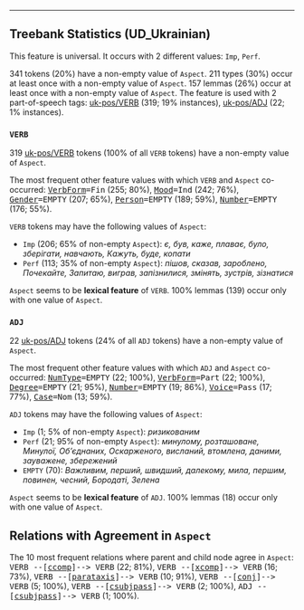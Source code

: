 

--------------------------------------------------------------------------------

## Treebank Statistics (UD_Ukrainian)

This feature is universal.
It occurs with 2 different values: `Imp`, `Perf`.

341 tokens (20%) have a non-empty value of `Aspect`.
211 types (30%) occur at least once with a non-empty value of `Aspect`.
157 lemmas (26%) occur at least once with a non-empty value of `Aspect`.
The feature is used with 2 part-of-speech tags: [uk-pos/VERB]() (319; 19% instances), [uk-pos/ADJ]() (22; 1% instances).

### `VERB`

319 [uk-pos/VERB]() tokens (100% of all `VERB` tokens) have a non-empty value of `Aspect`.

The most frequent other feature values with which `VERB` and `Aspect` co-occurred: <tt><a href="VerbForm.html">VerbForm</a>=Fin</tt> (255; 80%), <tt><a href="Mood.html">Mood</a>=Ind</tt> (242; 76%), <tt><a href="Gender.html">Gender</a>=EMPTY</tt> (207; 65%), <tt><a href="Person.html">Person</a>=EMPTY</tt> (189; 59%), <tt><a href="Number.html">Number</a>=EMPTY</tt> (176; 55%).

`VERB` tokens may have the following values of `Aspect`:

* `Imp` (206; 65% of non-empty `Aspect`): <em>є, був, каже, плаває, було, зберігати, навчають, Кажуть, буде, копати</em>
* `Perf` (113; 35% of non-empty `Aspect`): <em>пішов, сказав, зароблено, Почекайте, Запитаю, виграв, запізнилися, змінять, зустрів, зізнатися</em>

`Aspect` seems to be **lexical feature** of `VERB`. 100% lemmas (139) occur only with one value of `Aspect`.

### `ADJ`

22 [uk-pos/ADJ]() tokens (24% of all `ADJ` tokens) have a non-empty value of `Aspect`.

The most frequent other feature values with which `ADJ` and `Aspect` co-occurred: <tt><a href="NumType.html">NumType</a>=EMPTY</tt> (22; 100%), <tt><a href="VerbForm.html">VerbForm</a>=Part</tt> (22; 100%), <tt><a href="Degree.html">Degree</a>=EMPTY</tt> (21; 95%), <tt><a href="Number.html">Number</a>=EMPTY</tt> (19; 86%), <tt><a href="Voice.html">Voice</a>=Pass</tt> (17; 77%), <tt><a href="Case.html">Case</a>=Nom</tt> (13; 59%).

`ADJ` tokens may have the following values of `Aspect`:

* `Imp` (1; 5% of non-empty `Aspect`): <em>ризикованим</em>
* `Perf` (21; 95% of non-empty `Aspect`): <em>минулому, розташоване, Минулої, Об’єднаних, Оскарженого, висланий, втомлена, даними, зауважене, збережений</em>
* `EMPTY` (70): <em>Важливим, перший, швидший, далекому, мила, першим, повинен, чесний, Бородаті, Зелена</em>

`Aspect` seems to be **lexical feature** of `ADJ`. 100% lemmas (18) occur only with one value of `Aspect`.

## Relations with Agreement in `Aspect`

The 10 most frequent relations where parent and child node agree in `Aspect`:
<tt>VERB --[<a href="../dep/ccomp.html">ccomp</a>]--> VERB</tt> (22; 81%),
<tt>VERB --[<a href="../dep/xcomp.html">xcomp</a>]--> VERB</tt> (16; 73%),
<tt>VERB --[<a href="../dep/parataxis.html">parataxis</a>]--> VERB</tt> (10; 91%),
<tt>VERB --[<a href="../dep/conj.html">conj</a>]--> VERB</tt> (5; 100%),
<tt>VERB --[<a href="../dep/csubjpass.html">csubjpass</a>]--> VERB</tt> (2; 100%),
<tt>ADJ --[<a href="../dep/csubjpass.html">csubjpass</a>]--> VERB</tt> (1; 100%).

